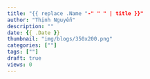```yaml
---
title: "{{ replace .Name "-" " " | title }}"
author: "Thịnh Nguyễn"
description: ""
date: {{ .Date }}
thumbnail: "img/blogs/350x200.png"
categories: [""]
tags: [""]
draft: true
views: 0
---
```


